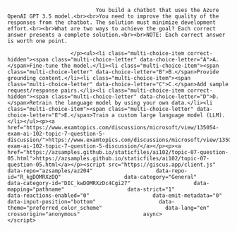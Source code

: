 <p class="card-text">
							
								You build a chatbot that uses the Azure OpenAI GPT 3.5 model.<br><br>You need to improve the quality of the responses from the chatbot. The solution must minimize development effort.<br><br>What are two ways to achieve the goal? Each correct answer presents a complete solution.<br><br>NOTE: Each correct answer is worth one point.
							
						</p><ul><li class="multi-choice-item correct-hidden"><span class="multi-choice-letter" data-choice-letter="A">A.</span>Fine-tune the model.</li><li class="multi-choice-item"><span class="multi-choice-letter" data-choice-letter="B">B.</span>Provide grounding content.</li><li class="multi-choice-item"><span class="multi-choice-letter" data-choice-letter="C">C.</span>Add sample request/response pairs.</li><li class="multi-choice-item correct-hidden"><span class="multi-choice-letter" data-choice-letter="D">D.</span>Retrain the language model by using your own data.</li><li class="multi-choice-item"><span class="multi-choice-letter" data-choice-letter="E">E.</span>Train a custom large language model (LLM).</li></ul><p><a href="https://www.examtopics.com/discussions/microsoft/view/135054-exam-ai-102-topic-7-question-5-discussion/">https://www.examtopics.com/discussions/microsoft/view/135054-exam-ai-102-topic-7-question-5-discussion/</a></p><p><a href="https://azsamples.github.io/staticfiles/ai102/topic-07-question-05.html">https://azsamples.github.io/staticfiles/ai102/topic-07-question-05.html</a></p><script src="https://giscus.app/client.js"                    data-repo="azsamples/az204"                    data-repo-id="R_kgDOMRXzDQ"                    data-category="General"                    data-category-id="DIC_kwDOMRXzDc4Cgi27"                    data-mapping="pathname"                    data-strict="1"                    data-reactions-enabled="0"                    data-emit-metadata="0"                    data-input-position="bottom"                    data-theme="preferred_color_scheme"                    data-lang="en"                    crossorigin="anonymous"                    async>                    </script>